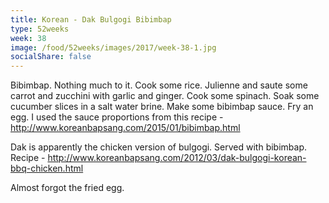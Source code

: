 ```yaml
---
title: Korean - Dak Bulgogi Bibimbap
type: 52weeks
week: 38
image: /food/52weeks/images/2017/week-38-1.jpg
socialShare: false
---
```

Bibimbap. Nothing much to it. Cook some rice. Julienne and saute some carrot and zucchini with garlic and ginger. Cook some spinach.  Soak some cucumber slices in a salt water brine.  Make some bibimbap sauce. Fry an egg.  I used the sauce proportions from this recipe - http://www.koreanbapsang.com/2015/01/bibimbap.html


Dak is apparently the chicken version of bulgogi.  Served with bibimbap. Recipe - http://www.koreanbapsang.com/2012/03/dak-bulgogi-korean-bbq-chicken.html


Almost forgot the fried egg.

